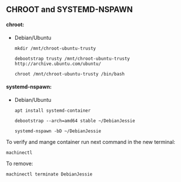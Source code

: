 ## CHROOT and SYSTEMD-NSPAWN

#### chroot:
- Debian/Ubuntu

  `mkdir /mnt/chroot-ubuntu-trusty`

  `debootstrap trusty /mnt/chroot-ubuntu-trusty http://archive.ubuntu.com/ubuntu/`

  `chroot /mnt/chroot-ubuntu-trusty /bin/bash`

#### systemd-nspawn:
- Debian/Ubuntu

  `apt install systemd-container`

  `debootstrap --arch=amd64 stable ~/DebianJessie`

  `systemd-nspawn -bD ~/DebianJessie`

To verify and mange container run next command in the new terminal:

`machinectl`

To remove:

`machinectl terminate DebianJessie`